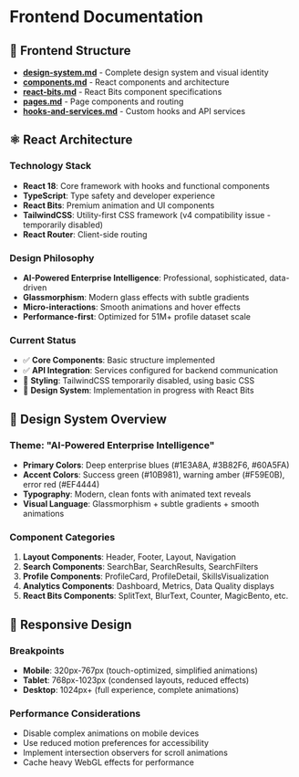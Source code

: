 # Frontend Documentation

## 📁 Frontend Structure

- **[design-system.md](./design-system.md)** - Complete design system and visual identity
- **[components.md](./components.md)** - React components and architecture
- **[react-bits.md](./react-bits.md)** - React Bits component specifications
- **[pages.md](./pages.md)** - Page components and routing
- **[hooks-and-services.md](./hooks-and-services.md)** - Custom hooks and API services

## ⚛️ React Architecture

### Technology Stack
- **React 18**: Core framework with hooks and functional components
- **TypeScript**: Type safety and developer experience
- **React Bits**: Premium animation and UI components
- **TailwindCSS**: Utility-first CSS framework (v4 compatibility issue - temporarily disabled)
- **React Router**: Client-side routing

### Design Philosophy
- **AI-Powered Enterprise Intelligence**: Professional, sophisticated, data-driven
- **Glassmorphism**: Modern glass effects with subtle gradients
- **Micro-interactions**: Smooth animations and hover effects
- **Performance-first**: Optimized for 51M+ profile dataset scale

### Current Status
- ✅ **Core Components**: Basic structure implemented
- ✅ **API Integration**: Services configured for backend communication
- 🔧 **Styling**: TailwindCSS temporarily disabled, using basic CSS
- 🔄 **Design System**: Implementation in progress with React Bits

## 🎨 Design System Overview

### Theme: "AI-Powered Enterprise Intelligence"
- **Primary Colors**: Deep enterprise blues (#1E3A8A, #3B82F6, #60A5FA)
- **Accent Colors**: Success green (#10B981), warning amber (#F59E0B), error red (#EF4444)
- **Typography**: Modern, clean fonts with animated text reveals
- **Visual Language**: Glassmorphism + subtle gradients + smooth animations

### Component Categories
1. **Layout Components**: Header, Footer, Layout, Navigation
2. **Search Components**: SearchBar, SearchResults, SearchFilters
3. **Profile Components**: ProfileCard, ProfileDetail, SkillsVisualization
4. **Analytics Components**: Dashboard, Metrics, Data Quality displays
5. **React Bits Components**: SplitText, BlurText, Counter, MagicBento, etc.

## 📱 Responsive Design

### Breakpoints
- **Mobile**: 320px-767px (touch-optimized, simplified animations)
- **Tablet**: 768px-1023px (condensed layouts, reduced effects)
- **Desktop**: 1024px+ (full experience, complete animations)

### Performance Considerations
- Disable complex animations on mobile devices
- Use reduced motion preferences for accessibility
- Implement intersection observers for scroll animations
- Cache heavy WebGL effects for performance